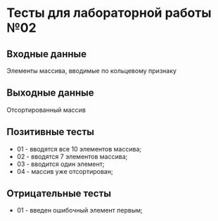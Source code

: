 # Тесты для лабораторной работы №02

## Входные данные
Элементы массива, вводимые по кольцевому признаку

## Выходные данные
Отсортированный массив

## Позитивные тесты
- 01 - вводятся все 10 элементов массива;
- 02 - вводятся 7 элементов массива;
- 03 - вводится один элемент;
- 04 - массив уже отсортирован;

## Отрицательные тесты
- 01 - введен ошибочный элемент первым;
